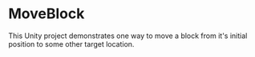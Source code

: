 # MoveBlock
This Unity project demonstrates one way to move a block from it's initial position to some other target location.

